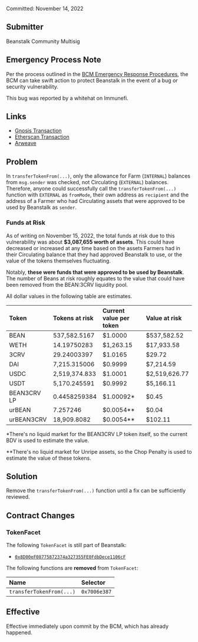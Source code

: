 Committed: November 14, 2022

## Submitter

Beanstalk Community Multisig

## Emergency Process Note

Per the process outlined in the [BCM Emergency Response Procedures](https://docs.bean.money/governance/beanstalk/bcm-process#emergency-response-procedures), the BCM can take swift action to protect Beanstalk in the event of a bug or security vulnerability. 

This bug was reported by a whitehat on Immunefi.

## Links

- [Gnosis Transaction](https://app.safe.global/eth:0xa9bA2C40b263843C04d344727b954A545c81D043/transactions/tx?id=multisig_0xa9bA2C40b263843C04d344727b954A545c81D043_0x344b2bde80d7290f5464adf35fce7fbd742520c68aa7f0aa9cb39a9a0411eaf7)
- [Etherscan Transaction](https://etherscan.io/tx/0x74f540497e7ee213ae0e3025d2c5dd5567372fdfebfd55adc7c55d8455318b5a)
- [Arweave](https://arweave.net/rqnIr_xLdEm4Q0ZiMqWh26lwvNmXUnMv9zu2Is4qOmM)

## Problem

In `transferTokenFrom(...)`, only the allowance for Farm (`INTERNAL`) balances from `msg.sender` was checked, not Circulating (`EXTERNAL`) balances. Therefore, anyone could successfully call the `transferTokenFrom(...)` function with `EXTERNAL` as `fromMode`, their own address as `recipient` and the address of a Farmer who had Circulating assets that were approved to be used by Beanstalk as `sender`.

### Funds at Risk

As of writing on November 15, 2022, the total funds at risk due to this vulnerability was about **$3,087,655 worth of assets**. This could have decreased or increased at any time based on the assets Farmers had in their Circulating balance that they had approved Beanstalk to use, or the value of the tokens themselves fluctuating.

Notably, **these were funds that were approved to be used by Beanstalk**. The number of Beans at risk roughly equates to the value that could have been removed from the BEAN:3CRV liquidity pool.

All dollar values in the following table are estimates.

|    Token    | Tokens at risk | Current value per token | Value at risk   |
|:------------|:---------------|:------------------------|:----------------|
| BEAN        | 537,582.5167   |  $1.0000                | $537,582.52     |
| WETH        | 14.19750283    |  $1,263.15              | $17,933.58      |
| 3CRV        | 29.24003397    |  $1.0165                | $29.72          |
| DAI         | 7,215.315006   |  $0.9999                | $7,214.59       |
| USDC        | 2,519,374.833  |  $1.0001                | $2,519,626.77   |
| USDT        | 5,170.245591   |  $0.9992                | $5,166.11       |
| BEAN3CRV LP | 0.4458259384   |  $1.00092*              | $0.45           |
| urBEAN      | 7.257246       |  $0.0054**              | $0.04           |
| urBEAN3CRV  | 18,909.8082    |  $0.0054**              | $102.11         |

*There's no liquid market for the BEAN3CRV LP token itself, so the current BDV is used to estimate the value.

**There's no liquid market for Unripe assets, so the Chop Penalty is used to estimate the value of these tokens.

## Solution

Remove the `transferTokenFrom(...)` function until a fix can be sufficiently reviewed.

## Contract Changes

### TokenFacet

The following `TokenFacet` is still part of Beanstalk:
* [`0x8D00eF08775872374a327355FE0FdbDece1106cF`](https://etherscan.io/address/0x8D00eF08775872374a327355FE0FdbDece1106cF#code)

The following functions are **removed** from `TokenFacet`:

| Name                       | Selector     | 
|:---------------------------|:-------------|
| `transferTokenFrom(...)`   | `0x7006e387` |

## Effective

Effective immediately upon commit by the BCM, which has already happened.
